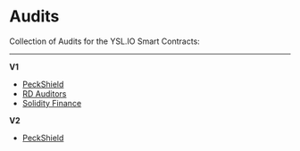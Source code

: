 # Audits

Collection of Audits for the YSL.IO Smart Contracts:


------------

**V1**
- [PeckShield](https://github.com/ysl-io/audits/blob/main/PeckShield-Audit-Report.pdf)
- [RD Auditors](https://github.com/ysl-io/audits/blob/main/RDAuditors-Audit-Report.pdf)
- [Solidity Finance](https://solidity.finance/audits/YSLProtocolV2)

**V2**
- [PeckShield](https://github.com/ysl-io/audits/blob/main/PeckShield-Audit-Report-V2.pdf)
